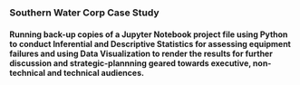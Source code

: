 ### Southern Water Corp Case Study
#### Running back-up copies of a Jupyter Notebook project file using Python to conduct Inferential and Descriptive Statistics for assessing equipment failures and using Data Visualization to render the results for further discussion and strategic-plannning geared towards executive, non-technical and technical audiences.
